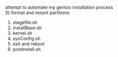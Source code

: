 attempt to automate my gentoo installation process  
0) format and mount partitions  
1) stagefile.sh  
2) installBase.sh  
3) kernel.sh  
4) sysConfig.sh  
5) exit and reboot  
6) postInstall.sh  
